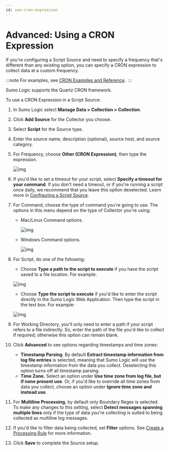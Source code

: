 ```yaml
---
id: use-cron-expression
---
```


# Advanced: Using a CRON Expression

If you're configuring a Script Source and need to specify a frequency that's different than any existing option, you can specify a CRON expression to collect data at a custom frequency.

:::note
For examples, see [CRON Examples and Reference](cron-examples-reference.md). 
:::

Sumo Logic supports the Quartz CRON framework.

To use a CRON Expression in a Script Source:

1. In Sumo Logic select **Manage Data \> Collection \> Collection**.
1. Click **Add Source** for the Collector you choose.
1. Select **Script** for the Source type.
1. Enter the source name, description (optional), source host, and source category.
1. For Frequency, choose **Other (CRON Expression)**, then type the expression.

    ![img](/img/send-data/other-cron-1.png)

1. If you'd like to set a timeout for your script, select **Specify a timeout for your command**. If you don't need a timeout, or if you're running a script once daily, we recommend that you leave this option deselected. Learn more in [Configuring a Script Source](/docs/send-data/sources/script-source).
1. For Command, choose the type of command you're going to use. The options in this menu depend on the type of Collector you're using: 

    * Mac/Linux Command options. 

        ![img](/img/send-data/Script_Source_Mac_Commands.png)

    * Windows Command options.

        ![img](/img/send-data/Script_Source_Win_Commands.png)

1. For Script, do one of the following: 

   * Choose **Type a path to the script to execute** if you have the script saved to a file location. For example: 

    ![img](/img/send-data/script-path.png)

   * Choose **Type the script to execute** if you'd like to enter the script directly in the Sumo Logic Web Application. Then type the script in the text box. For example:        

    ![img](/img/send-data/script.png)

1. For Working Directory, you'll only need to enter a path if your script refers to a file indirectly. So, enter the path of the file you'd like to collect if required; otherwise this option can remain blank.
1. Click **Advanced** to see options regarding timestamps and time zones: 

   * **Timestamp Parsing**. By default **Extract timestamp information from log file entries** is selected, meaning that Sumo Logic will use the timestamp information from the data you collect. Deselecting this option turns off all timestamp parsing. 
   * **Time Zone.** Select an option under **Use time zone from log file, but if none present use**. Or, if you'd like to override all time zones from data you collect, choose an option under **Ignore time zone and instead use**.
1. For **Multiline Processing**, by default only Boundary Regex is selected. To make any changes to this setting, select **Detect messages spanning multiple lines** only if the type of data you're collecting is suited to being collected as multiline log messages.
1. If you'd like to filter data being collected, set **Filter** options. See [Create a Processing Rule](../../../../manage/collection/processing-rules/create-processing-rule.md) for more information.
1. Click **Save** to complete the Source setup.
